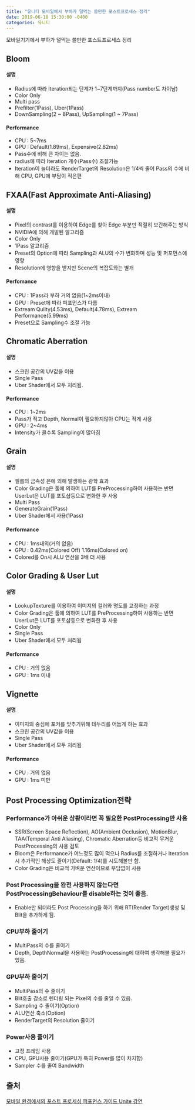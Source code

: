 ```yaml
---
title: "유니티 모바일에서 부하가 덜먹는 쓸만한 포스트프로세스 정리"
date: 2019-06-18 15:30:00 -0400
categories: 유니티
---
```


모바일기기에서 부하가 덜먹는 쓸만한 포스트프로세스 정리

## Bloom
#### 설명
- Radius에 따라 Iteration되는 단계가 1~7단계까지(Pass number도 차이남)
- Color Only
- Multi pass
- Prefilter(1Pass), Uber(1Pass)
- DownSampling(2 ~ 8Pass), UpSampling(1 ~ 7Pass)

#### Performance
- CPU : 5~7ms
- GPU : Default(1.89ms), Expensive(2.82ms)
- Pass수에 비해 큰 차이는 없음.
- radius에 따라 Iteration 개수(Pass수) 조절가능
- Iteration이 늘더라도 RenderTarget의 Resolution은 1/4씩 줄어 Pass의 수에 비해 CPU, GPU에 부담이 적은편

## FXAA(Fast Approximate Anti-Aliasing)
#### 설명
- Pixel의 contrast를 이용하여 Edge를 찾아 Edge 부분만 적절히 보간해주는 방식
- NVIDIA에 의해 개발된 알고리즘
- Color Only
- 1Pass 알고리즘
- Preset의 Option에 따라 Sampling과 ALU의 수가 변화하며 성능 및 퍼포먼스에 영향
- Resolution에 영향을 받지만 Scene의 복잡도와는 별개

#### Perfomance
- CPU : 1Pass라 부하 거의 없음(1~2ms이내)
- GPU : Preset에 따라 퍼포먼스가 다름
- Extream Qulity(4.53ms), Default(4.78ms), Extream Performance(5.99ms)
- Preset으로 Sampling수 조절 가능

## Chromatic Aberration
#### 설명
- 스크린 공간의 UV값을 이용
- Single Pass
- Uber Shader에서 모두 처리됨.

#### Performance
- CPU : 1~2ms 
- Pass가 적고 Depth, Normal이 필요하지않아 CPU는 적게 사용
- GPU : 2~4ms
- Intensity가 클수록 Sampling이 많아짐

## Grain
#### 설명
- 필름의 금속성 은에 의해 발생하는 광학 효과
- Color Grading은 툴에 의하여 LUT를 PreProcessing하여 사용하는 반면 UserLut은 LUT를 포토샵등으로 변화한 후 사용
- Multi Pass
- GenerateGrain(1Pass)
- Uber Shader에서 사용(1Pass)

#### Performance
- CPU : 1ms내외(거의 없음)
- GPU : 0.42ms(Colored Off) 1.16ms(Colored on)
- Colored를 On시 ALU 연산을 3배 더 사용

## Color Grading & User Lut
#### 설명
- LookupTexture를 이용하여 이미지의 컬러와 명도를 교정하는 과정
- Color Grading은 툴에 의하여 LUT를 PreProcessing하여 사용하는 반면 UserLut은 LUT를 포토샵등으로 변화한 후 사용
- Color Only
- Single Pass
- Uber Shader에서 모두 처리됨

#### Performance
- CPU : 거의 없음
- GPU : 1ms 이내

## Vignette
#### 설명
- 이미지의 중심에 포커를 맞추기위해 테두리를 어둡게 하는 효과
- 스크린 공간의 UV값을 이용
- Single Pass
- Uber Shader에서 모두 처리됨

#### Performance
- CPU : 거의 없음
- GPU : 1ms 미만

## Post Processing Optimization전략

### Performance가 아쉬운 상황이라면 꼭 필요한 PostProcessing만 사용
- SSR(Screen Space Reflection), AO(Ambient Occlusion), MotionBlur, TAA(Temporal Anti Aliasing), Chromatic Aberration등 비교적 무거운 PostProcessing의 사용 검토
- Bloom은 Performance가 어느정도 많이 먹으나 Radius를 조절하거나 Iteration시 추가적인 해상도 줄이기(Default: 1/4)를 시도해볼만 함.
- Color Grading은 비교적 가벼운 연산이므로 부담없이 사용

### Post Processing을 완전 사용하지 않는다면 PostProcessingBehaviour를 disable하는 것이 좋음.
- Enable만 되더라도 Post Processing을 하기 위해 RT(Render Target)생성 및 Blit을 추가하게 됨.

### CPU부하 줄이기
- MultiPass의 수를 줄이기
- Depth, DepthNormal을 사용하는 PostProcessing에 대하여 생각해볼 필요가 있음.

### GPU부하 줄이기
- MultiPass의 수 줄이기
- Blit호출 감소로 렌더링 되는 Pixel의 수를 줄일 수 있음.
- Sampling 수 줄이기(Option)
- ALU연산 축소(Option)
- RenderTarget의 Resolution 줄이기

### Power사용 줄이기
- 고정 프레임 사용
- CPU, GPU사용 줄이기(GPU가 특히 Power를 많이 차지함)
- Sampler 수를 줄여 Bandwidth 

## 출처
[모바일 환경에서의 포스트 프로세싱 퍼포먼스 가이드 Unite 강연](https://youtu.be/nNWRhsOAdB8)
